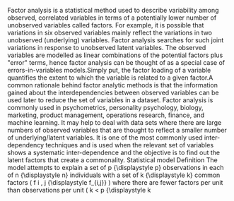Factor analysis is a statistical method used to describe variability
among observed, correlated variables in terms of a potentially lower
number of unobserved variables called factors. For example, it is
possible that variations in six observed variables mainly reflect the
variations in two unobserved (underlying) variables. Factor analysis
searches for such joint variations in response to unobserved latent
variables. The observed variables are modelled as linear combinations of
the potential factors plus \"error\" terms, hence factor analysis can be
thought of as a special case of errors-in-variables models.Simply put,
the factor loading of a variable quantifies the extent to which the
variable is related to a given factor.A common rationale behind factor
analytic methods is that the information gained about the
interdependencies between observed variables can be used later to reduce
the set of variables in a dataset. Factor analysis is commonly used in
psychometrics, personality psychology, biology, marketing, product
management, operations research, finance, and machine learning. It may
help to deal with data sets where there are large numbers of observed
variables that are thought to reflect a smaller number of
underlying/latent variables. It is one of the most commonly used
inter-dependency techniques and is used when the relevant set of
variables shows a systematic inter-dependence and the objective is to
find out the latent factors that create a commonality. Statistical model
Definition The model attempts to explain a set of p {\\displaystyle p}
observations in each of n {\\displaystyle n} individuals with a set of k
{\\displaystyle k} common factors ( f i , j {\\displaystyle f\_{i,j}} )
where there are fewer factors per unit than observations per unit ( k \<
p {\\displaystyle k
